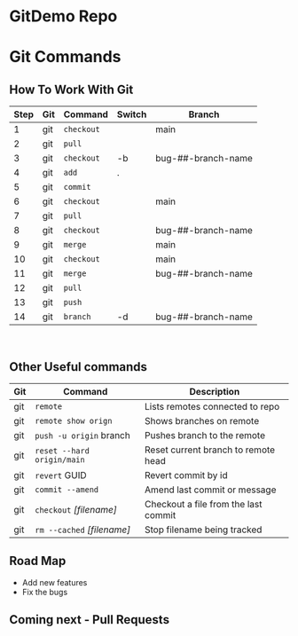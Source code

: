 # GitDemo Repo

# Git Commands

## How To Work With Git

| Step | Git | Command    | Switch | Branch             |
| ---- | --- | ---------- | ------ | ------------------ |
| 1    | git | `checkout` |        | main               |
| 2    | git | `pull`     |        |                    |
| 3    | git | `checkout` | -b     | bug-##-branch-name |
| 4    | git | `add`      | .      |                    |
| 5    | git | `commit`   |        |                    |
| 6    | git | `checkout` |        | main               |
| 7    | git | `pull`     |        |                    |
| 8    | git | `checkout` |        | bug-##-branch-name |
| 9    | git | `merge`    |        | main               |
| 10   | git | `checkout` |        | main               |
| 11   | git | `merge`    |        | bug-##-branch-name |
| 12   | git | `pull`     |        |                    |
| 13   | git | `push`     |        |                    |
| 14   | git | `branch`   | -d     | bug-##-branch-name |

</br>

## Other Useful commands

| Git | Command                    | Description                          |
| --- | -------------------------- | ------------------------------------ |
| git | `remote`                   | Lists remotes connected to repo      |
| git | `remote show orign`        | Shows branches on remote             |
| git | `push -u origin` branch    | Pushes branch to the remote          |
| git | `reset --hard origin/main` | Reset current branch to remote head  |
| git | `revert` GUID              | Revert commit by id                  |
| git | `commit --amend`           | Amend last commit or message         |
| git | `checkout` _[filename]_    | Checkout a file from the last commit |
| git | `rm --cached` _[filename]_ | Stop filename being tracked          |

## Road Map

- Add new features
- Fix the bugs

## Coming next - Pull Requests
